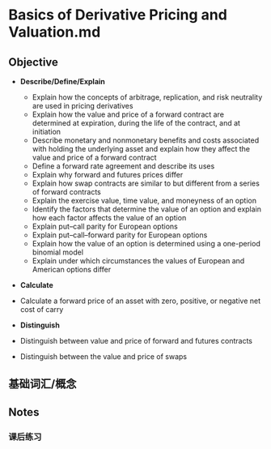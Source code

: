 # Basics of Derivative Pricing and Valuation.md

## Objective

* **Describe/Define/Explain**
  * Explain how the concepts of arbitrage, replication, and risk neutrality are used in pricing derivatives
  * Explain how the value and price of a forward contract are determined at expiration, during the life of the contract, and at initiation
  * Describe monetary and nonmonetary benefits and costs associated with holding the underlying asset and explain how they affect the value and price of a forward contract
  * Define a forward rate agreement and describe its uses
  * Explain why forward and futures prices differ
  * Explain how swap contracts are similar to but different from a series of forward contracts
  * Explain the exercise value, time value, and moneyness of an option
  * Identify the factors that determine the value of an option and explain how each factor affects the value of an option
  * Explain put–call parity for European options
  * Explain put–call–forward parity for European options
  * Explain how the value of an option is determined using a one-period binomial model
  * Explain under which circumstances the values of European and American options differ
  
* **Calculate**
* Calculate a forward price of an asset with zero, positive, or negative net cost of carry

* **Distinguish**
* Distinguish between value and price of forward and futures contracts
* Distinguish between the value and price of swaps

## 基础词汇/概念

## Notes


### 课后练习


